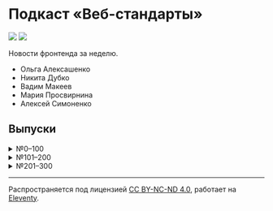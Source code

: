 # Подкаст «Веб-стандарты»
![](https://github.com/web-standards-ru/podcast.11ty/workflows/EditorConfig/badge.svg)
![](https://github.com/web-standards-ru/podcast.11ty/workflows/YaSpeller/badge.svg)

Новости фронтенда за неделю.

- Ольга Алексашенко
- Никита Дубко
- Вадим Макеев
- Мария Просвирнина
- Алексей Симоненко

## Выпуски

<details>
    <summary>№0–100</summary>

| №       |         |         |         |         |         |         |         |         |         |
| ------- | ------- | ------- | ------- | ------- | ------- | ------- | ------- | ------- | ------- |
| [1][]   | [2][]   | [3][]   | [4][]   | [5][]   | [6][]   | [7][]   | [8][]   | [9][]   | [10][]  |
| [11][]  | [12][]  | [13][]  | [14][]  | [15][]  | [16][]  | [17][]  | [18][]  | [19][]  | [20][]  |
| [21][]  | [22][]  | [23][]  | [24][]  | [25][]  | [26][]  | [27][]  | [28][]  | [29][]  | [30][]  |
| [31][]  | [32][]  | [33][]  | [34][]  | [35][]  | [36][]  | [37][]  | [38][]  | [39][]  | [40][]  |
| [41][]  | [42][]  | [43][]  | [44][]  | [45][]  | [46][]  | [47][]  | [48][]  | [49][]  | [50][]  |
| [51][]  | [52][]  | [53][]  | [54][]  | [55][]  | [56][]  | [57][]  | [58][]  | [59][]  | [60][]  |
| [61][]  | [62][]  | [63][]  | [64][]  | [65][]  | [66][]  | [67][]  | [68][]  | [69][]  | [70][]  |
| [71][]  | [72][]  | [73][]  | [74][]  | [75][]  | [76][]  | [77][]  | [78][]  | [79][]  | [80][]  |
| [81][]  | [82][]  | [83][]  | [84][]  | [85][]  | [86][]  | [87][]  | [88][]  | [89][]  | [90][]  |
| [91][]  | [92][]  | [93][]  | [94][]  | [95][]  | [96][]  | [97][]  | [98][]  | [99][]  | [100][] |

</details>

<details>
    <summary>№101–200</summary>

| №       |         |         |         |         |         |         |         |         |         |
| ------- | ------- | ------- | ------- | ------- | ------- | ------- | ------- | ------- | ------- |
| [101][] | [102][] | [103][] | [104][] | [105][] | [106][] | [107][] | [108][] | [109][] | [110][] |
| [111][] | [112][] | [113][] | [114][] | [115][] | [116][] | [117][] | [118][] | [119][] | [120][] |
| [121][] | [122][] | [123][] | [124][] | [125][] | [126][] | [127][] | [128][] | [129][] | [130][] |
| [131][] | [132][] | [133][] | [134][] | [135][] | [136][] | [137][] | [138][] | [139][] | [140][] |
| [141][] | [142][] | [143][] | [144][] | [145][] | [146][] | [147][] | [148][] | [149][] | [150][] |
| [151][] | [152][] | [153][] | [154][] | [155][] | [156][] | [157][] | [158][] | [159][] | [160][] |
| [161][] | [162][] | [163][] | [164][] | [165][] | [166][] | [167][] | [168][] | [169][] | [170][] |
| [171][] | [172][] | [173][] | [174][] | [175][] | [176][] | [177][] | [178][] | [179][] | [180][] |
| [181][] | [182][] | [183][] | [184][] | [185][] | [186][] | [187][] | [188][] | [189][] | [190][] |
| [191][] | [192][] | [193][] | [194][] | [195][] | [196][] | [197][] | [198][] | [199][] | [200][] |

</details>

<details>
    <summary>№201–300</summary>

| №       |         |         |         |         |         |         |         |         |         |
| ------- | ------- | ------- | ------- | ------- | ------- | ------- | ------- | ------- | ------- |
| [201][] | [202][] | [203][] | [204][] | [205][] | [206][] | [207][] | [208][] | [209][] | [210][] |
| [211][] | [212][] | [213][] | [214][] | [215][] | [216][] | [217][] | [218][] | [219][] | [220][] |
| [221][] | [222][] | [223][] | [224][] | [225][] | 226     | 227     | 228     | 229     | 230     |
| 231     | 232     | 233     | 234     | 235     | 236     | 237     | 238     | 239     | 240     |
| 241     | 242     | 243     | 244     | 245     | 246     | 247     | 248     | 249     | 250     |
| 251     | 252     | 253     | 254     | 255     | 256     | 257     | 258     | 259     | 260     |
| 261     | 262     | 263     | 264     | 265     | 266     | 267     | 268     | 269     | 270     |
| 271     | 272     | 273     | 274     | 275     | 276     | 277     | 278     | 279     | 280     |
| 281     | 282     | 283     | 284     | 285     | 286     | 287     | 288     | 289     | 290     |
| 291     | 292     | 293     | 294     | 295     | 296     | 297     | 298     | 299     | 300     |

</details>

[1]: src/episodes/1.md
[2]: src/episodes/2.md
[3]: src/episodes/3.md
[4]: src/episodes/4.md
[5]: src/episodes/5.md
[6]: src/episodes/6.md
[7]: src/episodes/7.md
[8]: src/episodes/8.md
[9]: src/episodes/9.md
[10]: src/episodes/10.md
[11]: src/episodes/11.md
[12]: src/episodes/12.md
[13]: src/episodes/13.md
[14]: src/episodes/14.md
[15]: src/episodes/15.md
[16]: src/episodes/16.md
[17]: src/episodes/17.md
[18]: src/episodes/18.md
[19]: src/episodes/19.md
[20]: src/episodes/20.md
[21]: src/episodes/21.md
[22]: src/episodes/22.md
[23]: src/episodes/23.md
[24]: src/episodes/24.md
[25]: src/episodes/25.md
[26]: src/episodes/26.md
[27]: src/episodes/27.md
[28]: src/episodes/28.md
[29]: src/episodes/29.md
[30]: src/episodes/30.md
[31]: src/episodes/31.md
[32]: src/episodes/32.md
[33]: src/episodes/33.md
[34]: src/episodes/34.md
[35]: src/episodes/35.md
[36]: src/episodes/36.md
[37]: src/episodes/37.md
[38]: src/episodes/38.md
[39]: src/episodes/39.md
[40]: src/episodes/40.md
[41]: src/episodes/41.md
[42]: src/episodes/42.md
[43]: src/episodes/43.md
[44]: src/episodes/44.md
[45]: src/episodes/45.md
[46]: src/episodes/46.md
[47]: src/episodes/47.md
[48]: src/episodes/48.md
[49]: src/episodes/49.md
[50]: src/episodes/50.md
[51]: src/episodes/51.md
[52]: src/episodes/52.md
[53]: src/episodes/53.md
[54]: src/episodes/54.md
[55]: src/episodes/55.md
[56]: src/episodes/56.md
[57]: src/episodes/57.md
[58]: src/episodes/58.md
[59]: src/episodes/59.md
[60]: src/episodes/60.md
[61]: src/episodes/61.md
[62]: src/episodes/62.md
[63]: src/episodes/63.md
[64]: src/episodes/64.md
[65]: src/episodes/65.md
[66]: src/episodes/66.md
[67]: src/episodes/67.md
[68]: src/episodes/68.md
[69]: src/episodes/69.md
[70]: src/episodes/70.md
[71]: src/episodes/71.md
[72]: src/episodes/72.md
[73]: src/episodes/73.md
[74]: src/episodes/74.md
[75]: src/episodes/75.md
[76]: src/episodes/76.md
[77]: src/episodes/77.md
[78]: src/episodes/78.md
[79]: src/episodes/79.md
[80]: src/episodes/80.md
[81]: src/episodes/81.md
[82]: src/episodes/82.md
[83]: src/episodes/83.md
[84]: src/episodes/84.md
[85]: src/episodes/85.md
[86]: src/episodes/86.md
[87]: src/episodes/87.md
[88]: src/episodes/88.md
[89]: src/episodes/89.md
[90]: src/episodes/90.md
[91]: src/episodes/91.md
[92]: src/episodes/92.md
[93]: src/episodes/93.md
[94]: src/episodes/94.md
[95]: src/episodes/95.md
[96]: src/episodes/96.md
[97]: src/episodes/97.md
[98]: src/episodes/98.md
[99]: src/episodes/99.md
[100]: src/episodes/100.md
[101]: src/episodes/101.md
[102]: src/episodes/102.md
[103]: src/episodes/103.md
[104]: src/episodes/104.md
[105]: src/episodes/105.md
[106]: src/episodes/106.md
[107]: src/episodes/107.md
[108]: src/episodes/108.md
[109]: src/episodes/109.md
[110]: src/episodes/110.md
[111]: src/episodes/111.md
[112]: src/episodes/112.md
[113]: src/episodes/113.md
[114]: src/episodes/114.md
[115]: src/episodes/115.md
[116]: src/episodes/116.md
[117]: src/episodes/117.md
[118]: src/episodes/118.md
[119]: src/episodes/119.md
[120]: src/episodes/120.md
[121]: src/episodes/121.md
[122]: src/episodes/122.md
[123]: src/episodes/123.md
[124]: src/episodes/124.md
[125]: src/episodes/125.md
[126]: src/episodes/126.md
[127]: src/episodes/127.md
[128]: src/episodes/128.md
[129]: src/episodes/129.md
[130]: src/episodes/130.md
[131]: src/episodes/131.md
[132]: src/episodes/132.md
[133]: src/episodes/133.md
[134]: src/episodes/134.md
[135]: src/episodes/135.md
[136]: src/episodes/136.md
[137]: src/episodes/137.md
[138]: src/episodes/138.md
[139]: src/episodes/139.md
[140]: src/episodes/140.md
[141]: src/episodes/141.md
[142]: src/episodes/142.md
[143]: src/episodes/143.md
[144]: src/episodes/144.md
[145]: src/episodes/145.md
[146]: src/episodes/146.md
[147]: src/episodes/147.md
[148]: src/episodes/148.md
[149]: src/episodes/149.md
[150]: src/episodes/150.md
[151]: src/episodes/151.md
[152]: src/episodes/152.md
[153]: src/episodes/153.md
[154]: src/episodes/154.md
[155]: src/episodes/155.md
[156]: src/episodes/156.md
[157]: src/episodes/157.md
[158]: src/episodes/158.md
[159]: src/episodes/159.md
[160]: src/episodes/160.md
[161]: src/episodes/161.md
[162]: src/episodes/162.md
[163]: src/episodes/163.md
[164]: src/episodes/164.md
[165]: src/episodes/165.md
[166]: src/episodes/166.md
[167]: src/episodes/167.md
[168]: src/episodes/168.md
[169]: src/episodes/169.md
[170]: src/episodes/170.md
[171]: src/episodes/171.md
[172]: src/episodes/172.md
[173]: src/episodes/173.md
[174]: src/episodes/174.md
[175]: src/episodes/175.md
[176]: src/episodes/176.md
[177]: src/episodes/177.md
[178]: src/episodes/178.md
[179]: src/episodes/179.md
[180]: src/episodes/180.md
[181]: src/episodes/181.md
[182]: src/episodes/182.md
[183]: src/episodes/183.md
[184]: src/episodes/184.md
[185]: src/episodes/185.md
[186]: src/episodes/186.md
[187]: src/episodes/187.md
[188]: src/episodes/188.md
[189]: src/episodes/189.md
[190]: src/episodes/190.md
[191]: src/episodes/191.md
[192]: src/episodes/192.md
[193]: src/episodes/193.md
[194]: src/episodes/194.md
[195]: src/episodes/195.md
[196]: src/episodes/196.md
[197]: src/episodes/197.md
[198]: src/episodes/198.md
[199]: src/episodes/199.md
[200]: src/episodes/200.md
[201]: src/episodes/201.md
[202]: src/episodes/202.md
[203]: src/episodes/203.md
[204]: src/episodes/204.md
[205]: src/episodes/205.md
[206]: src/episodes/206.md
[207]: src/episodes/207.md
[208]: src/episodes/208.md
[209]: src/episodes/209.md
[210]: src/episodes/210.md
[211]: src/episodes/211.md
[212]: src/episodes/212.md
[213]: src/episodes/213.md
[214]: src/episodes/214.md
[215]: src/episodes/215.md
[216]: src/episodes/216.md
[217]: src/episodes/217.md
[218]: src/episodes/218.md
[219]: src/episodes/219.md
[220]: src/episodes/220.md
[221]: src/episodes/221.md
[222]: src/episodes/222.md
[223]: src/episodes/223.md
[224]: src/episodes/224.md
[225]: src/episodes/225.md

---
Распространяется под лицензией [СС BY-NC-ND 4.0](LICENSE.md), работает на [Eleventy](https://www.11ty.io/).
